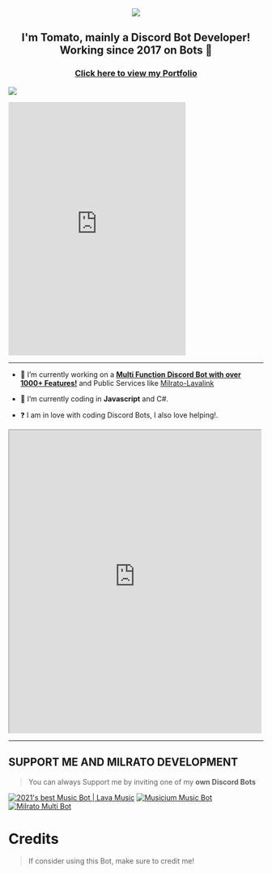 <div align="center" style"border-radius:15px">
  <a href="https://discord.gg/milrato" title="Discord Server" target="_blank">
    <img src="https://cdn.discordapp.com/banners/442355791412854784/e4c3381efba7362b4d8e8b7e918dd8dc.png?size=4096" style"width: 100%;border-radius:15px">
  </a>
</div>

## <div align="center">I'm Tomato, mainly a Discord Bot Developer! Working since 2017 on Bots 🚀</div>  

### <div align="center">[Click here to view my Portfolio](https://tomato6966.xyz)</div>  

![](https://discord.c99.nl/widget/theme-3/442355791412854784.png)  

<iframe src="https://discord.com/widget?id=175253192106311680&theme=dark" width="350" height="500" allowtransparency="true" frameborder="0" sandbox="allow-popups allow-popups-to-escape-sandbox allow-same-origin allow-scripts"></iframe>

***

- 🔭 I’m currently working on a [**Multi Function Discord Bot with over 1000+ Features!**](https://milrato.com) and Public Services like [Milrato-Lavalink](https://lavalink.milrato.com)
  

- 🌱 I’m currently coding in **Javascript** and C#.  
  

- ❓  I am in love with coding Discord Bots, I also love helping!.
  
<iframe src="http://www.staggeringbeauty.com/" style="border: 1px inset #ddd" width="498" height="598"></iframe>




***

## SUPPORT ME AND MILRATO DEVELOPMENT

> You can always Support me by inviting one of my **own Discord Bots**

[![2021's best Music Bot | Lava Music](https://cdn.discordapp.com/attachments/748533465972080670/817088638780440579/test3.png)](https://lava.milrato.dev)
[![Musicium Music Bot](https://cdn.discordapp.com/attachments/742446682381221938/770055673965707264/test1.png)](https://musicium.musicium.dev)
[![Milrato Multi Bot](https://cdn.discordapp.com/attachments/742446682381221938/770056826724679680/test1.png)](https://milrato.com)

# Credits

> If consider using this Bot, make sure to credit me!
